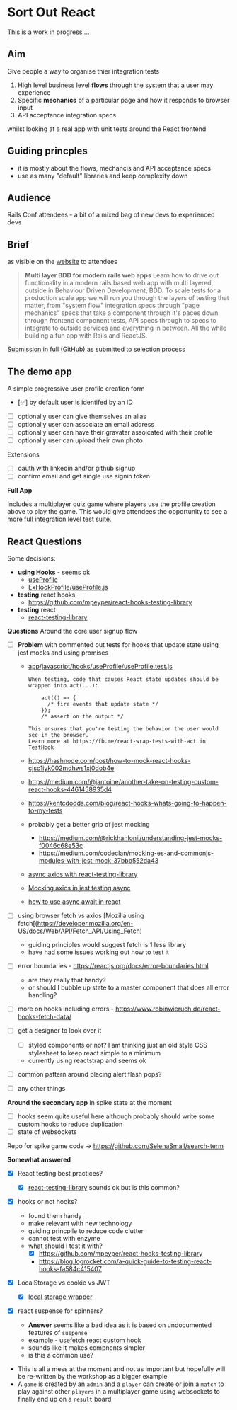 # Sort Out React

This is a work in progress ...

## Aim

Give people a way to organise thier integration tests

1. High level business level **flows** through the system that a user may experience
1. Specific **mechanics** of a particular page and how it responds to browser input
1. API acceptance integration specs

whilst looking at a real app with unit tests around the React frontend

## Guiding princples

- it is mostly about the flows, mechancis and API acceptance specs
- use as many "default" libraries and keep complexity down

## Audience

Rails Conf attendees - a bit of a mixed bag of new devs to experienced devs

## Brief

as visible on the [website](https://railsconf.com/schedule#wednesday) to attendees

> **Multi layer BDD for modern rails web apps**
> Learn how to drive out functionality in a modern rails based web app with
> multi layered, outside in Behaviour Driven Development, BDD. To scale tests
> for a production scale app we will run you through the layers of testing that
> matter, from "system flow" integration specs through "page mechanics" specs
> that take a component through it's paces down through frontend component
> tests, API specs through to specs to integrate to outside services and
> everything in between. All the while building a fun app with Rails and
> ReactJS.

[Submission in full (GitHub)](https://github.com/failure-driven/layered-testing-presentation/blob/master/submission_rails_conf_2019_workshop.md) as submitted to selection process

## The demo app

A simple progressive user profile creation form

- [✅] by default user is identifed by an ID
- [ ] optionally user can give themselves an alias
- [ ] optionally user can associate an email address
- [ ] optionally user can have their gravatar assoicated with their profile
- [ ] optionally user can upload their own photo

Extensions

- [ ] oauth with linkedin and/or github signup
- [ ] confirm email and get single use signin token

**Full App**

Includes a multiplayer quiz game where players use the profile creation above
to play the game. This would give attendees the opportunity to see a more full
integration level test suite.

## React Questions

Some decisions:

- **using Hooks** - seems ok
  - [useProfile](app/javascript/hooks/useProfile/index.js)
  - [ExHookProfile/useProfile.js](app/javascript/components/experimental/ExHookProfile/useProfile.js)
- **testing** react hooks
  - https://github.com/mpeyper/react-hooks-testing-library
- **testing** react
  - [react-testing-library](https://github.com/kentcdodds/react-testing-library#examples)

**Questions** Around the core user signup flow

- [ ] **Problem** with commented out tests for hooks that update state using
      jest mocks and using promises

  - [app/javascript/hooks/useProfile/useProfile.test.js](app/javascript/hooks/useProfile/useProfile.test.js)

    ```
    When testing, code that causes React state updates should be wrapped into act(...):

        act(() => {
          /* fire events that update state */
        });
        /* assert on the output */

    This ensures that you're testing the behavior the user would see in the browser.
    Learn more at https://fb.me/react-wrap-tests-with-act in TestHook
    ```

  - https://hashnode.com/post/how-to-mock-react-hooks-cjsc1iyk002mdhws1xj0dob4e
  - https://medium.com/@jantoine/another-take-on-testing-custom-react-hooks-4461458935d4
  - https://kentcdodds.com/blog/react-hooks-whats-going-to-happen-to-my-tests
  - probably get a better grip of jest mocking
    - https://medium.com/@rickhanlonii/understanding-jest-mocks-f0046c68e53c
    - https://medium.com/codeclan/mocking-es-and-commonjs-modules-with-jest-mock-37bbb552da43
  - [async axios with react-testing-library](https://www.leighhalliday.com/async-axios-react-testing-library)
  - [Mocking axios in jest testing async](https://www.leighhalliday.com/mocking-axios-in-jest-testing-async-functions)
  - [how to use async await in react](https://www.valentinog.com/blog/how-async-await-in-react/)

- [ ] using browser fetch vs axios [Mozilla using
      fetch[(https://developer.mozilla.org/en-US/docs/Web/API/Fetch_API/Using_Fetch)
  - guiding principles would suggest fetch is 1 less library
  - have had some issues working out how to test it
- [ ] error boundaries - https://reactjs.org/docs/error-boundaries.html
  - are they really that handy?
  - or should I bubble up state to a master component that does all error handling?
- [ ] more on hooks including errors - https://www.robinwieruch.de/react-hooks-fetch-data/
- [ ] get a designer to look over it
  - [ ] styled components or not? I am thinking just an old style CSS stylesheet to keep react simple to a minimum
  - currently using reactstrap and seems ok
- [ ] common pattern around placing alert flash pops?
- [ ] any other things

**Around the secondary app** in spike state at the moment

- [ ] hooks seem quite useful here although probably should write some custom hooks to reduce duplication
- [ ] state of websockets

Repo for spike game code -> https://github.com/SelenaSmall/search-term

**Somewhat answered**

- [x] React testing best practices?
  - [x] [react-testing-library](https://github.com/kentcdodds/react-testing-library#examples) sounds ok but is this common?
- [x] hooks or not hooks?
  - found them handy
  - make relevant with new technology
  - guiding princpile to reduce code clutter
  - cannot test with enzyme
  - what should I test it with?
    - [x] https://github.com/mpeyper/react-hooks-testing-library
    - https://blog.logrocket.com/a-quick-guide-to-testing-react-hooks-fa584c415407
- [x] LocalStorage vs cookie vs JWT
  - [x] [local storage wrapper](https://hackernoon.com/how-to-take-advantage-of-local-storage-in-your-react-projects-a895f2b2d3f2)
- [x] react suspense for spinners?

  - **Answer** seems like a bad idea as it is based on undocumented features of `suspense`
  - [example - usefetch react custom hook](https://itnext.io/usefetch-react-custom-hook-for-fetch-api-with-suspense-and-concurrent-mode-in-mind-1d3ba9250e0)
  - sounds like it makes compnents simpler
  - is this a common use?

- This is all a mess at the moment and not as important but hopefully will be
  re-written by the workshop as a bigger example
- A `game` is created by an `admin` and a `player` can create or join a `match`
  to play against other `players` in a multiplayer game using websockets to
  finally end up on a `result` board
